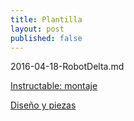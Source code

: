 ```yaml
---
title: Plantilla
layout: post
published: false
---
```

2016-04-18-RobotDelta.md

[Instructable: montaje](http://www.instructables.com/id/EEZYbotDELTA-3Dprinted-Robot/)

[Diseño y piezas](http://www.thingiverse.com/thing:1249297)
